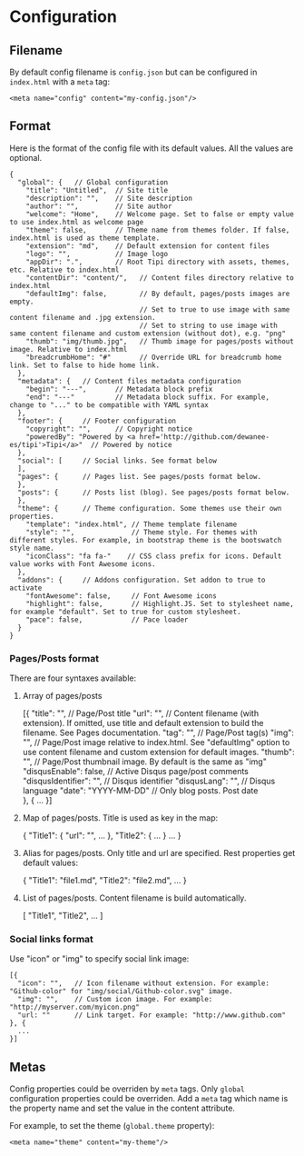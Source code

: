 # Configuration

## Filename

By default config filename is `config.json` but can be configured in `index.html` with a `meta` tag:

    <meta name="config" content="my-config.json"/>
    
## Format

Here is the format of the config file with its default values. All the values are optional.

```
{
  "global": {   // Global configuration
    "title": "Untitled",  // Site title
    "description": "",    // Site description
    "author": "",         // Site author
    "welcome": "Home",    // Welcome page. Set to false or empty value to use index.html as welcome page
    "theme": false,       // Theme name from themes folder. If false, index.html is used as theme template.
    "extension": "md",    // Default extension for content files
    "logo": "",           // Image logo
    "appDir": ".",        // Root Tipi directory with assets, themes, etc. Relative to index.html
    "contentDir": "content/",   // Content files directory relative to index.html
	"defaultImg": false,		// By default, pages/posts images are empty.
								// Set to true to use image with same content filename and .jpg extension.
								// Set to string to use image with same content filename and custom extension (without dot), e.g. "png"
	"thumb": "img/thumb.jpg",	// Thumb image for pages/posts without image. Relative to index.html
	"breadcrumbHome": "#"		// Override URL for breadcrumb home link. Set to false to hide home link.
  },
  "metadata": {   // Content files metadata configuration
    "begin": "---",       // Metadata block prefix
    "end": "---"          // Metadata block suffix. For example, change to "..." to be compatible with YAML syntax 
  },
  "footer": {     // Footer configuration
    "copyright": "",      // Copyright notice
    "poweredBy": "Powered by <a href='http://github.com/dewanee-es/tipi'>Tipi</a>"  // Powered by notice
  },
  "social": [     // Social links. See format below
  ],
  "pages": {      // Pages list. See pages/posts format below.
  },
  "posts": {      // Posts list (blog). See pages/posts format below.
  },
  "theme": {      // Theme configuration. Some themes use their own properties.
    "template": "index.html", // Theme template filename
    "style": "",              // Theme style. For themes with different styles. For example, in bootstrap theme is the bootswatch style name.
    "iconClass": "fa fa-"    // CSS class prefix for icons. Default value works with Font Awesome icons.
  },
  "addons": {     // Addons configuration. Set addon to true to activate
    "fontAwesome": false,     // Font Awesome icons
	"highlight": false,       // Highlight.JS. Set to stylesheet name, for example "default". Set to true for custom stylesheet.
    "pace": false,            // Pace loader
  }
}
```

### Pages/Posts format

There are four syntaxes available:

1. Array of pages/posts

      [{
        "title": "",  // Page/Post title
        "url": "",    // Content filename (with extension). If omitted, use title and default extension to build the filename. See Pages documentation.
        "tag": "",    // Page/Post tag(s)
        "img": "",    // Page/Post image relative to index.html. See "defaultImg" option to use content filename and custom extension for default images.
        "thumb": "",  // Page/Post thumbnail image. By default is the same as "img"
        "disqusEnable": false,  // Active Disqus page/post comments
        "disqusIdentifier": "", // Disqus identifier
        "disqusLang": "",       // Disqus language
        "date": "YYYY-MM-DD"    // Only blog posts. Post date              
      }, {
        ...
      }]
      
2. Map of pages/posts. Title is used as key in the map:

      {
        "Title1": {
          "url": "",
          ...
        },
        "Title2": { ... }
        ...
      }
      
3. Alias for pages/posts. Only title and url are specified. Rest properties get default values:

      {
        "Title1": "file1.md",
        "Title2": "file2.md",
        ...
      }
      
4. List of pages/posts. Content filename is build automatically.

      [
        "Title1",
        "Title2",
        ...
      ]
      
### Social links format

Use "icon" or "img" to specify social link image:

    [{
      "icon": "",	// Icon filename without extension. For example: "Github-color" for "img/social/Github-color.svg" image.
	  "img": "",  	// Custom icon image. For example: "http://myserver.com/myicon.png"
      "url: ""    	// Link target. For example: "http://www.github.com"
    }, {
      ...
    }] 

## Metas

Config properties could be overriden by `meta` tags. Only `global` configuration properties could be overriden. Add a `meta` tag which name is the property name and set the value in the content attribute.

For example, to set the theme (`global.theme` property):

    <meta name="theme" content="my-theme"/>